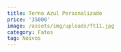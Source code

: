 ```yaml
---
title: Terno Azul Personalizado
price: '35000'
image: /assets/img/uploads/ft11.jpg
category: Fatos
tag: Noivos
---
```


